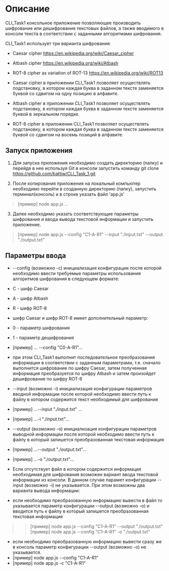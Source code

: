 # Описание 

CLI_Task1 консольное приложение позволяющее производить шифрование или дешифрование текстовых файлов, а также вводимого в консоли текста в соответствии с заданными алгоритмами шифрования.

CLI_Task1  использует три варианта шифрования:
 - Caesar cipher <https://en.wikipedia.org/wiki/Caesar_cipher>
 - Atbash cipher <https://en.wikipedia.org/wiki/Atbash>
 - ROT-8 cipher as variation of ROT-13 <https://en.wikipedia.org/wiki/ROT13>

 - Caesar cipher в приложении CLI_Task1 позволяет осуществлять подстановку, в котором каждая буква в заданном тексте заменяется буквой со сдвигом на одну позицию в алфавите.

- Atbash cipher в приложении CLI_Task1 позволяет осуществлять подстановку, в котором каждая буква в заданном тексте заменяется буквой в зеркальном порядке.

- ROT-8 cipher в приложении CLI_Task1 позволяет осуществлять подстановку, в котором каждая буква в заданном тексте заменяется буквой со сдвигом на восемь позиций в алфавите. 

## Запуск приложения

1. Для запуска приложения необходимо создать директорию (папку) и перейдя в нее используя Git в консоли запустить команду 
git clone https://github.com/battiw/CLI_Task_1.git

2. После копирования приложения на локальный компьютер необходимо перейти в созданную директорию (папку), запустить терминал(консоль) и в строке указать файл 'app.js'
> [пример] node app.js ...

3. Далее необходимо указать соответствующие параметры шифрования и ввода вывода текстовой информации и запустить приложение.
> [пример] node app.js --config "C1-A-R1" --input "./input.txt" --output "./output.txt"


## Параметры ввода 

- --сonfig (возможно -c) инициализация конфигурации после которой необходимо ввести требуемые параметры использования алгоритмов шифрования в следующем формате:
- С -  шифр Caesar
- A -  шифр Atbash
- R -  шифр ROT-8

- шифр Caesar и шифр ROT-8 имеет дополнительный параметр:
- 0 - параметр шифрования 
- 1 - параметр дешифрования

- [пример]  ... --config "C0-A-R1"... 
- при этом CLI_Task1 выполнит  последовательное преобразования информации в соответствии с заданным параметрами, т.е. сначало выполнится шифрование по шифру Caesar, затем полученная информация преобразуется по шифру Atbash и затем произойдет дешифрование по шифру ROT-8

- --input (возможно -i) инициализация конфигурации параметров вводной информации после которой необходимо ввести путь к файлу в котором содержится текст необходимый для шифрования
- [пример] ...--input "./input.txt" ...
- [пример] ...-i "./input.txt"...

- --output (возможно -o) инициализация конфигурации параметров выводной информации после которой необходимо ввести путь к файлу в который запишется преобразованная текстовая информация
- [пример] ...--output "./output.txt"... 
- [пример] ...-o "./output.txt"...

- Если отсутствует файл в котором содержится информация необходимая для шифрования возможен вариант ввода текстовой информации из консоли. В данном случае парамет конфигурации --input (возможно -i) не указывается. При этом возможны два варианта вывода информации:

- если необходимо преобразованную информацию вывести в файл то указывается параметр конфигурации --output (возможно -o) и вводится путь к файлу в который запишется преобразованная текстовая информация
>> [пример] node app.js --config "C1-A-R1" --output "./output.txt"
>> [пример] node app.js --config "C1-A-R1" -o "./output.txt"

- если необходимо преобразованную информацию вывести сразу же в консоль параметр конфигурации --output (возможно -o) не указывается.
- [пример] node app.js --config "C1-A-R1"
- [пример] node app.js -c "C1-A-R1"

